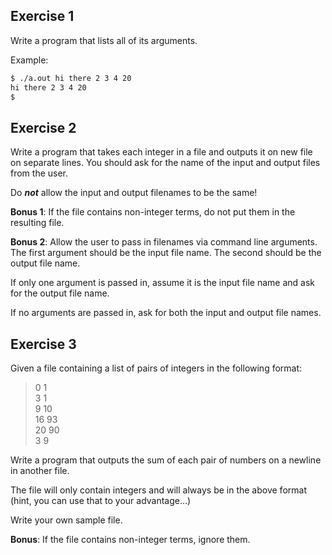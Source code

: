 Exercise 1
---

Write a program that lists all of its arguments.

Example:
```bash
$ ./a.out hi there 2 3 4 20
hi there 2 3 4 20
$
```


Exercise 2
---

Write a program that takes each integer in a file and outputs it on new file on separate lines.
You should ask for the name of the input and output files from the user.

Do _**not**_ allow the input and output filenames to be the same!

**Bonus 1**:
If the file contains non-integer terms, do not put them in the resulting file.

**Bonus 2**:
Allow the user to pass in filenames via command line arguments.
The first argument should be the input file name.
The second should be the output file name.

If only one argument is passed in, assume it is the input file name and ask for the output file name.

If no arguments are passed in, ask for both the input and output file names.


<!-- note to maintainer: this is very similar to their lab, but presumably harder.
     Make sure this is only given after the deadline. If that cannot be done,
     comment this exercise out. -->
Exercise 3
---
Given a file containing a list of pairs of integers in the following format:
> 0 1 <br>
> 3 1 <br>
> 9 10 <br>
> 16 93 <br>
> 20 90 <br>
> 3 9 <br>

Write a program that outputs the sum of each pair of numbers on a newline in another file.

The file will only contain integers and will always be in the above format (hint, you can use
that to your advantage...)

Write your own sample file.

**Bonus**:
If the file contains non-integer terms, ignore them.



